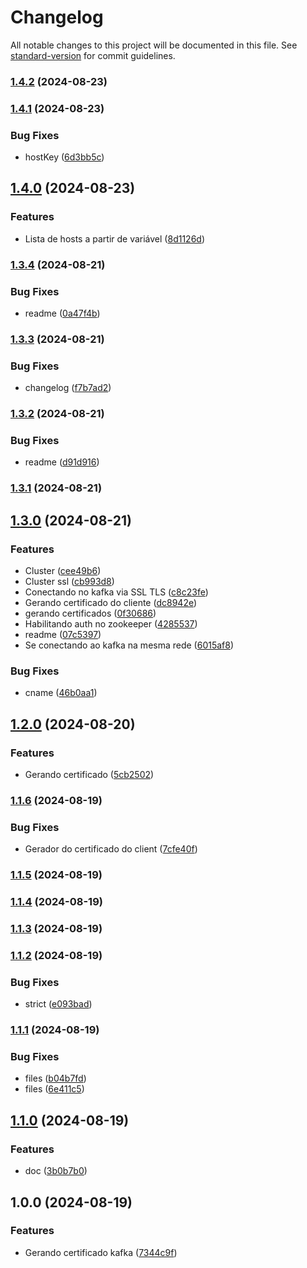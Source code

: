 # Changelog

All notable changes to this project will be documented in this file. See [standard-version](https://github.com/conventional-changelog/standard-version) for commit guidelines.

### [1.4.2](https://github.com/BuuhV-Projects/kafka-certificates-generator/compare/v1.4.1...v1.4.2) (2024-08-23)

### [1.4.1](https://github.com/BuuhV-Projects/kafka-certificates-generator/compare/v1.4.0...v1.4.1) (2024-08-23)


### Bug Fixes

* hostKey ([6d3bb5c](https://github.com/BuuhV-Projects/kafka-certificates-generator/commit/6d3bb5c37a5f13495eb3f8925d5f037af5f878db))

## [1.4.0](https://github.com/BuuhV-Projects/kafka-certificates-generator/compare/v1.3.4...v1.4.0) (2024-08-23)


### Features

* Lista de hosts a partir de variável ([8d1126d](https://github.com/BuuhV-Projects/kafka-certificates-generator/commit/8d1126d7264c4144d18da5f0218fc45165fc5011))

### [1.3.4](https://github.com/BuuhV-Projects/kafka-certificates-generator/compare/v1.3.3...v1.3.4) (2024-08-21)


### Bug Fixes

* readme ([0a47f4b](https://github.com/BuuhV-Projects/kafka-certificates-generator/commit/0a47f4b615f9345ad91383b00452638d7b4f0f35))

### [1.3.3](https://github.com/BuuhV-Projects/kafka-certificates-generator/compare/v1.3.2...v1.3.3) (2024-08-21)


### Bug Fixes

* changelog ([f7b7ad2](https://github.com/BuuhV-Projects/kafka-certificates-generator/commit/f7b7ad2eee99ec110138189f88b9ff13b5ab27e4))

### [1.3.2](https://github.com/BuuhV-Projects/kafka-certificates-generator/compare/v1.3.1...v1.3.2) (2024-08-21)


### Bug Fixes

* readme ([d91d916](https://github.com/BuuhV-Projects/kafka-certificates-generator/commit/d91d916382efe3c8e7ad7f213e2223a72fd73ee0))

### [1.3.1](https://github.com/BuuhV-Projects/kafka-certificates-generator/compare/v1.3.0...v1.3.1) (2024-08-21)

## [1.3.0](https://github.com/BuuhV-Projects/kafka-certificates-generator/compare/v1.2.0...v1.3.0) (2024-08-21)


### Features

* Cluster ([cee49b6](https://github.com/BuuhV-Projects/kafka-certificates-generator/commit/cee49b646598d2826674bc8fd1bfc76dfbebff73))
* Cluster ssl ([cb993d8](https://github.com/BuuhV-Projects/kafka-certificates-generator/commit/cb993d84265f27a1df024f413341bf8ddf58e82d))
* Conectando no kafka via SSL TLS ([c8c23fe](https://github.com/BuuhV-Projects/kafka-certificates-generator/commit/c8c23fee19a56d43cebea47671cef500d6faad14))
* Gerando certificado do cliente ([dc8942e](https://github.com/BuuhV-Projects/kafka-certificates-generator/commit/dc8942ed394121b35b1df7971edbc1cbe6ae172c))
* gerando certificados ([0f30686](https://github.com/BuuhV-Projects/kafka-certificates-generator/commit/0f30686802fe3658202eb51bc4280ba8fb508063))
* Habilitando auth no zookeeper ([4285537](https://github.com/BuuhV-Projects/kafka-certificates-generator/commit/428553750247374b90c34b690df732dd2d9524f0))
* readme ([07c5397](https://github.com/BuuhV-Projects/kafka-certificates-generator/commit/07c5397e9d92b66033b0edc4a3c362d80b693ac9))
* Se conectando ao kafka na mesma rede ([6015af8](https://github.com/BuuhV-Projects/kafka-certificates-generator/commit/6015af8f54c6ea3b8eb9db87e79dcd76cf321281))


### Bug Fixes

* cname ([46b0aa1](https://github.com/BuuhV-Projects/kafka-certificates-generator/commit/46b0aa15f9af3ba402da9ea520ac6ea82e40f626))

## [1.2.0](https://github.com/BuuhV-Projects/kafka-certificates-generator/compare/v1.1.6...v1.2.0) (2024-08-20)


### Features

* Gerando certificado ([5cb2502](https://github.com/BuuhV-Projects/kafka-certificates-generator/commit/5cb25028d4aafe4e012280f0fb49e8c043d09327))

### [1.1.6](https://github.com/BuuhV-Projects/kafka-certificates-generator/compare/v1.1.5...v1.1.6) (2024-08-19)


### Bug Fixes

* Gerador do certificado do client ([7cfe40f](https://github.com/BuuhV-Projects/kafka-certificates-generator/commit/7cfe40f94175837607f131d2d5784ad85c2f624a))

### [1.1.5](https://github.com/BuuhV-Projects/kafka-certificates-generator/compare/v1.1.4...v1.1.5) (2024-08-19)

### [1.1.4](https://github.com/BuuhV-Projects/kafka-certificates-generator/compare/v1.1.3...v1.1.4) (2024-08-19)

### [1.1.3](https://github.com/BuuhV-Projects/kafka-certificates-generator/compare/v1.1.2...v1.1.3) (2024-08-19)

### [1.1.2](https://github.com/BuuhV-Projects/kafka-certificates-generator/compare/v1.1.1...v1.1.2) (2024-08-19)


### Bug Fixes

* strict ([e093bad](https://github.com/BuuhV-Projects/kafka-certificates-generator/commit/e093bad87b0a65ec2a159aafed7fc6a2ae9e558e))

### [1.1.1](https://github.com/BuuhV-Projects/kafka-certificates-generator/compare/v1.1.0...v1.1.1) (2024-08-19)


### Bug Fixes

* files ([b04b7fd](https://github.com/BuuhV-Projects/kafka-certificates-generator/commit/b04b7fdfe34da91a44f90f3f5437ce21463a0742))
* files ([6e411c5](https://github.com/BuuhV-Projects/kafka-certificates-generator/commit/6e411c5d1a330eceb525b07a4ee6455d5df73e72))

## [1.1.0](https://github.com/BuuhV-Projects/kafka-certificates-generator/compare/v1.0.0...v1.1.0) (2024-08-19)


### Features

* doc ([3b0b7b0](https://github.com/BuuhV-Projects/kafka-certificates-generator/commit/3b0b7b05386fb4f96ff7e9d08f347986d610c629))

## 1.0.0 (2024-08-19)


### Features

* Gerando certificado kafka ([7344c9f](https://github.com/BuuhV-Projects/kafka-certificates-generator/commit/7344c9fce66351075965432939aa45723f190507))

